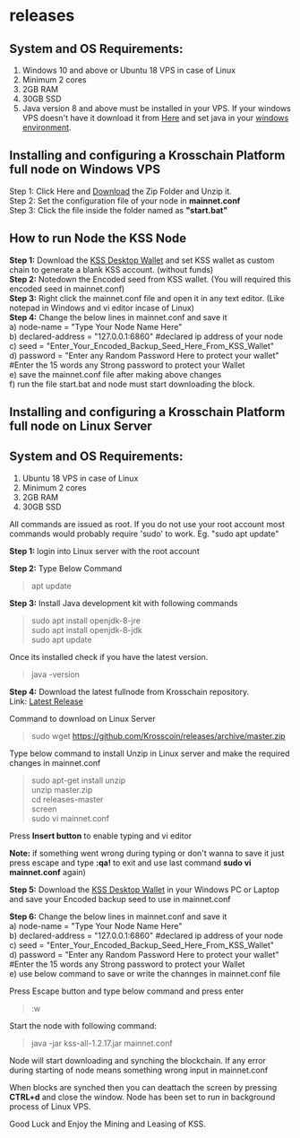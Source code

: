 # releases
## System and OS Requirements:<br>
1. Windows 10 and above or Ubuntu 18 VPS in case of Linux
2. Minimum 2 cores
3. 2GB RAM
4. 30GB SSD
2. Java version 8 and above must be installed in your VPS. If your windows VPS doesn't have it download it from [Here](https://www.java.com/en/download/) and set java in your [windows environment](https://confluence.atlassian.com/doc/setting-the-java_home-variable-in-windows-8895.html).
## Installing and configuring a Krosschain Platform full node on Windows VPS<br>
 Step 1: Click Here and [Download](https://github.com/Krosscoin/releases/archive/master.zip) the Zip Folder and Unzip it.<br>
 Step 2: Set the configuration file of your node in **mainnet.conf**<br>
Step 3: Click the file inside the folder named as **"start.bat"**

## How to run Node the KSS Node
**Step 1:** Download the [KSS Desktop Wallet](https://github.com/Krosscoin/DesktopWallet/archive/main.zip) and set KSS wallet as custom chain to generate a blank KSS account. (without funds)  
**Step 2:** Notedown the Encoded seed from KSS wallet. (You will required this encoded seed in mainnet.conf)<br>
**Step 3:** Right click the mainnet.conf file and open it in any text editor. (Like notepad in Windows and vi editor incase of Linux)<br>
**Step 4:** Change the below lines in mainnet.conf and save it<br>
a) node-name = "Type Your Node Name Here"<br>
b) declared-address = "127.0.0.1:6860" #declared ip address of your node<br>
c) seed = "Enter_Your_Encoded_Backup_Seed_Here_From_KSS_Wallet" <br>
d) password = "Enter any Random Password Here to protect your wallet" #Enter the 15 words any Strong password to protect your Wallet<br>
e) save the mainnet.conf file after making above changes <br>
f) run the file start.bat and node must start downloading the block.<br>

## Installing and configuring a Krosschain Platform full node on Linux Server
## System and OS Requirements:<br>
1. Ubuntu 18 VPS in case of Linux<br>
2. Minimum 2 cores<br>
3. 2GB RAM<br>
4. 30GB SSD<br>

All commands are issued as root. If you do not use your root account most commands would probably require 'sudo' to work. Eg. "sudo apt update"<br>

**Step 1:** login into Linux server with the root account<br>

**Step 2:** Type Below Command<br>
>apt update<br>
 
**Step 3:** Install Java development kit with following commands<br>
> sudo apt install openjdk-8-jre <br>
> sudo apt install openjdk-8-jdk <br>
> sudo apt update <br>

Once its installed check if you have the latest version.
> java -version

**Step 4:** Download the latest fullnode from Krosschain repository.<br>
Link: [Latest Release](https://github.com/Krosscoin/releases/archive/master.zip)

Command to download on Linux Server<br>
> sudo wget https://github.com/Krosscoin/releases/archive/master.zip<br>

Type below command to install Unzip in Linux server and make the required changes in mainnet.conf<br>
> sudo apt-get install unzip<br>
> unzip master.zip<br>
> cd releases-master<br>
> screen<br>
> sudo vi mainnet.conf<br>

Press **Insert button** to enable typing and vi editor<br>

**Note:** if something went wrong during typing or don't wanna to save it just press escape and type **:qa!** to exit and use last command **sudo vi mainnet.conf** again)

**Step 5:** Download the [KSS Desktop Wallet](https://github.com/Krosscoin/DesktopWallet/archive/main.zip) in your Windows PC or Laptop and save your Encoded backup seed to use in mainnet.conf

**Step 6:** Change the below lines in mainnet.conf and save it<br>
a) node-name = "Type Your Node Name Here"<br>
b) declared-address = "127.0.0.1:6860" #declared ip address of your node<br>
c) seed = "Enter_Your_Encoded_Backup_Seed_Here_From_KSS_Wallet"<br>
d) password = "Enter any Random Password Here to protect your wallet" #Enter the 15 words any Strong password to protect your Wallet<br>
e) use below command to save or write the channges in mainnet.conf file <br>

Press Escape button and type below command and press enter 
>:w

Start the node with following command:
>java -jar kss-all-1.2.17.jar mainnet.conf

Node will start downloading and synching the blockchain. If any error during starting of node means something wrong input in mainnet.conf

When blocks are synched then you can deattach the screen by pressing **CTRL+d** and close the window. Node has been set to run in background process of Linux VPS.

Good Luck and Enjoy the Mining and Leasing of KSS.
